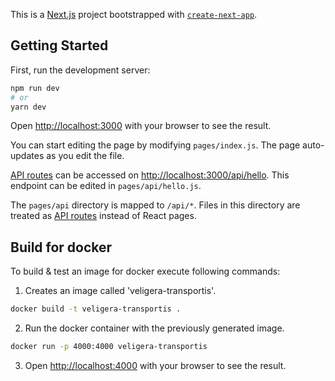 This is a [Next.js](https://nextjs.org/) project bootstrapped with [`create-next-app`](https://github.com/vercel/next.js/tree/canary/packages/create-next-app).

## Getting Started

First, run the development server:

```bash
npm run dev
# or
yarn dev
```

Open [http://localhost:3000](http://localhost:3000) with your browser to see the result.

You can start editing the page by modifying `pages/index.js`. The page auto-updates as you edit the file.

[API routes](https://nextjs.org/docs/api-routes/introduction) can be accessed on [http://localhost:3000/api/hello](http://localhost:3000/api/hello). This endpoint can be edited in `pages/api/hello.js`.

The `pages/api` directory is mapped to `/api/*`. Files in this directory are treated as [API routes](https://nextjs.org/docs/api-routes/introduction) instead of React pages.

## Build for docker

To build & test an image for docker execute following commands:

1. Creates an image called 'veligera-transportis'.
```bash
docker build -t veligera-transportis .
```
2. Run the docker container with the previously generated image.
```bash
docker run -p 4000:4000 veligera-transportis
```
3. Open [http://localhost:4000](http://localhost:4000) with your browser to see the result.